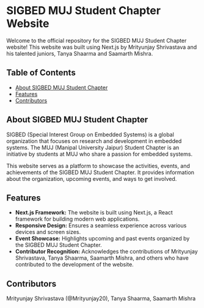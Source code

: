 # SIGBED MUJ Student Chapter Website

Welcome to the official repository for the SIGBED MUJ Student Chapter website! This website was built using Next.js by Mrityunjay Shrivastava and his talented juniors, Tanya Shaarma and Saamarth Mishra.

## Table of Contents
- [About SIGBED MUJ Student Chapter](#about-sigbed-muj-student-chapter)
- [Features](#features)
- [Contributors](#contributors)

## About SIGBED MUJ Student Chapter
SIGBED (Special Interest Group on Embedded Systems) is a global organization that focuses on research and development in embedded systems. The MUJ (Manipal University Jaipur) Student Chapter is an initiative by students at MUJ who share a passion for embedded systems.

This website serves as a platform to showcase the activities, events, and achievements of the SIGBED MUJ Student Chapter. It provides information about the organization, upcoming events, and ways to get involved.

## Features
- **Next.js Framework:** The website is built using Next.js, a React framework for building modern web applications.
- **Responsive Design:** Ensures a seamless experience across various devices and screen sizes.
- **Event Showcase:** Highlights upcoming and past events organized by the SIGBED MUJ Student Chapter.
- **Contributor Recognition:** Acknowledges the contributions of Mrityunjay Shrivastava, Tanya Shaarma, Saamarth Mishra, and others who have contributed to the development of the website.

## Contributors
Mrityunjay Shrivastava (@Mrityunjay20),
Tanya Shaarma,
Saamarth Mishra 


